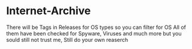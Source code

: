 # Internet-Archive

There will be Tags in Releases for OS types so you can filter for OS
All of them have been checked for Spyware, Viruses and much more but you sould still not trust me, Still do your own reaserch
